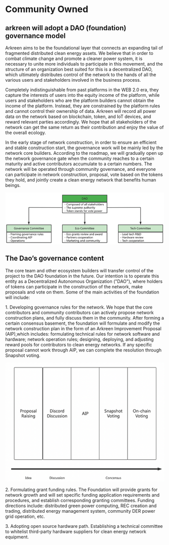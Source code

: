 # Community Owned

## arkreen will adopt a DAO (foundation) governance model&#x20;

&#x20;

Arkreen aims to be the foundational layer that connects an expanding tail of fragmented distributed clean energy assets. We believe that in order to combat climate change and promote a cleaner power system, it is necessary to unite more individuals to participate in this movement, and the structure of an organization best suited for this is a  decentralized DAO, which ultimately distributes control of the network to the hands of all the various users and stakeholders involved in the business process.

&#x20;

Completely indistinguishable from past platforms in the WEB 2.0 era, they capture the interests of users into the equity income of the platform, while users and stakeholders who are the platform builders cannot obtain the income of the platform. Instead, they are constrained by the platform rules and cannot control their ownership of data. Arkreen will record all power data on the network based on blockchain, token, and IoT devices, and reward relevant parties accordingly. We hope that all stakeholders of the network can get the same return as their contribution and enjoy the value of the overall ecology.

&#x20;

In the early stage of network construction, in order to ensure an efficient and stable construction start, the governance work will be mainly led by the network core builders. According to the roadmap, we will gradually open up the network governance gate when the community reaches to a certain maturity and active contributors accumulate to a certain numbers. The network will be operated through community governance, and everyone can participate in network construction, proposal, vote based on the tokens they hold, and jointly create a clean energy network that benefits human beings.

&#x20;

![](<../../.gitbook/assets/image (6).png>)

&#x20;

## **The Dao’s governance content**

&#x20;

The core team and other ecosystem builders will transfer control of the project to the  DAO foundation in the future. Our intention is to operate this entity as a Decentralized Autonomous Organization ("DAO"), where holders of tokens can participate in the construction of the network, make proposals and vote on them. Some of the main activities of the foundation will include:

&#x20;

1\. Developing governance rules for the network. We hope that the core contributors  and community contributors can actively propose network construction plans, and fully discuss them in the community. After forming a certain consensus basement, the foundation will formulate and modify the network construction plan in the form of an Arkreen Improvement Proposal (AIP),which includes: formulating technical rules for network software and hardware; network operation rules; designing, deploying, and adjusting reward pools for contributors to clean energy networks. If any specific proposal cannot work through AIP, we can complete the resolution through Snapshot voting.

![](<../../.gitbook/assets/image (7).png>)

2\. Formulating grant funding rules. The Foundation will provide grants for network growth and will set specific funding application requirements and procedures, and establish corresponding granting committees. Funding directions include: distributed green power computing, REC creation and trading, distributed energy management system, community DER power grid operation, etc.

3\. Adopting open source hardware path. Establishing a technical committee to whitelist third-party hardware suppliers for clean energy network equipment.

&#x20;
